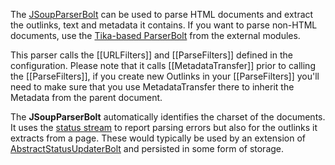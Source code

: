The [JSoupParserBolt](https://github.com/DigitalPebble/storm-crawler/blob/master/core/src/main/java/com/digitalpebble/storm/crawler/bolt/JSoupParserBolt.java) can be used to parse HTML documents and extract the outlinks, text and metadata it contains. If you want to parse non-HTML documents, use the [Tika-based ParserBolt](https://github.com/DigitalPebble/storm-crawler/tree/master/external/src/main/java/com/digitalpebble/storm/crawler/tika) from the external modules.

This parser calls the [[URLFilters]] and [[ParseFilters]] defined in the configuration. Please note that it calls [[MetadataTransfer]] prior to calling the [[ParseFilters]], if you create new Outlinks in your [[ParseFilters]] you'll need to make sure that you use MetadataTransfer there to inherit the Metadata from the parent document.

The **JSoupParserBolt** automatically identifies the charset of the documents. It uses the [status stream](statusStream) to report parsing errors but also for the outlinks it extracts from a page. These would typically be used by an extension of [AbstractStatusUpdaterBolt](https://github.com/DigitalPebble/storm-crawler/blob/master/core/src/main/java/com/digitalpebble/storm/crawler/persistence/AbstractStatusUpdaterBolt.java) and persisted in some form of storage.